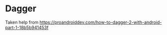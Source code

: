 # Dagger


Taken help from https://proandroiddev.com/how-to-dagger-2-with-android-part-1-18b5b941453f
